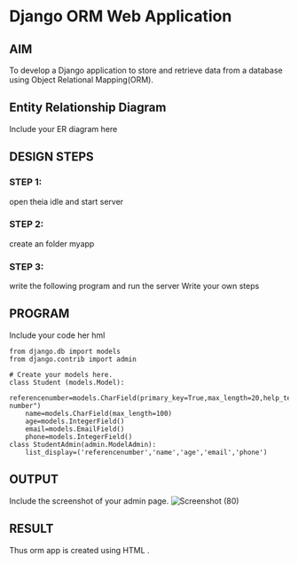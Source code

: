 # Django ORM Web Application

## AIM
To develop a Django application to store and retrieve data from a database using Object Relational Mapping(ORM).

## Entity Relationship Diagram

Include your ER diagram here

## DESIGN STEPS

### STEP 1:
open theia idle and start server 
### STEP 2:
create an folder myapp
### STEP 3:
write the following program and run the server
Write your own steps

## PROGRAM

Include your code her
hml
```
from django.db import models
from django.contrib import admin

# Create your models here.
class Student (models.Model):
    referencenumber=models.CharField(primary_key=True,max_length=20,help_text="reference number")
    name=models.CharField(max_length=100)
    age=models.IntegerField()
    email=models.EmailField()
    phone=models.IntegerField()
class StudentAdmin(admin.ModelAdmin):
    list_display=('referencenumber','name','age','email','phone')
  ```

## OUTPUT

Include the screenshot of your admin page.
![Screenshot (80)](https://github.com/RAHUL-22001882/django-orm-app/assets/123528986/92d31a50-dc99-4605-969c-bba76aec1ac2)



## RESULT
Thus orm app is created using HTML .
